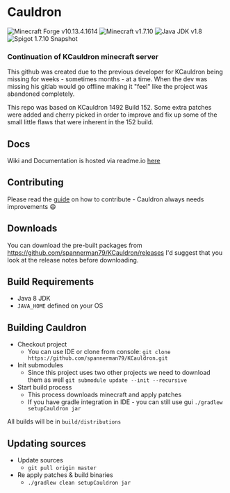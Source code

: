 # Cauldron 

![Minecraft Forge v10.13.4.1614][forge]
![Minecraft v1.7.10][mc]
![Java JDK v1.8][java]
![Spigot 1.7.10 Snapshot ][spigot]

### Continuation of KCauldron minecraft server

This github was created due to the previous developer for KCauldron being missing for weeks - sometimes months - at a time.  When the dev was missing his gitlab would go offline making it "feel" like the project was abandoned completely.

This repo was based on KCauldron 1492 Build 152.  Some extra patches were added and cherry picked in order to improve and fix up some of the small little flaws that were inherent in the 152 build.

## Docs

Wiki and Documentation is hosted via readme.io [here](https://kcauldron.readme.io/)

## Contributing

Please read the [guide](https://github.com/spannerman79/KCauldron/blob/master/CONTRIBUTING.md) on how to contribute - Cauldron always needs improvements :smile: 

## Downloads
You can download the pre-built packages from https://github.com/spannerman79/KCauldron/releases
I'd suggest that you look at the release notes before downloading.


## Build Requirements
* Java 8 JDK
* `JAVA_HOME` defined on your OS

## Building Cauldron
* Checkout project
  * You can use IDE or clone from console:
  `git clone https://github.com/spannerman79/KCauldron.git`
* Init submodules
  * Since this project uses two other projects we need to download them as well
  `git submodule update --init --recursive`
* Start build process
  * This process downloads minecraft and apply patches
  * If you have gradle integration in IDE - you can still use gui
  `./gradlew setupCauldron jar`

All builds will be in `build/distributions`
  
## Updating sources
* Update sources
  * `git pull origin master`
* Re apply patches & build binaries
  * `./gradlew clean setupCauldron jar`

[forge]: https://img.shields.io/badge/Minecraft%20Forge-v10.13.4.1614-green.svg "Minecraft Forge v10.13.4.1614"
[mc]: https://img.shields.io/badge/Minecraft-v1.7.10-green.svg "Minecraft 1.7.10"
[java]: https://img.shields.io/badge/Java%20JDK-v1.8-blue.svg "Java JDK 8"
[spigot]: https://img.shields.io/badge/Spigot-v1.7.10--R0.1--SNAPSHOT-lightgrey.svg "Spigot R0.1 Snapshot"